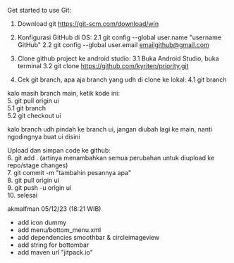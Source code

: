 Get started to use Git:

1. Download git https://git-scm.com/download/win

2. Konfigurasi GitHub di OS:
2.1 git config --global user.name "username GitHub"
2.2 git config --global user.email emailgithub@gmail.com

3. Clone github project ke android studio:
3.1 Buka Android Studio, buka terminal
3.2 git clone https://github.com/kyriten/priority.git

4. Cek git branch, apa aja branch yang udh di clone ke lokal:
4.1 git branch

kalo masih branch main, ketik kode ini: <br>
5. git pull origin ui <br>
5.1 git branch <br>
5.2 git checkout ui <br>

kalo branch udh pindah ke branch ui, jangan diubah lagi ke main, nanti ngodingnya buat ui disini

Upload dan simpan code ke github: <br>
6. git add . (artinya menambahkan semua perubahan untuk diupload ke repo/stage changes) <br>
7. git commit -m "tambahin pesannya apa" <br>
8. git pull origin ui <br>
9. git push -u origin ui <br>
10. selesai <br>

akmalfman 05/12/23 (18:21 WIB)
- add icon dummy
- add menu/bottom_menu.xml
- add dependencies smoothbar & circleimageview
- add string for bottombar
- add maven url "jitpack.io"
